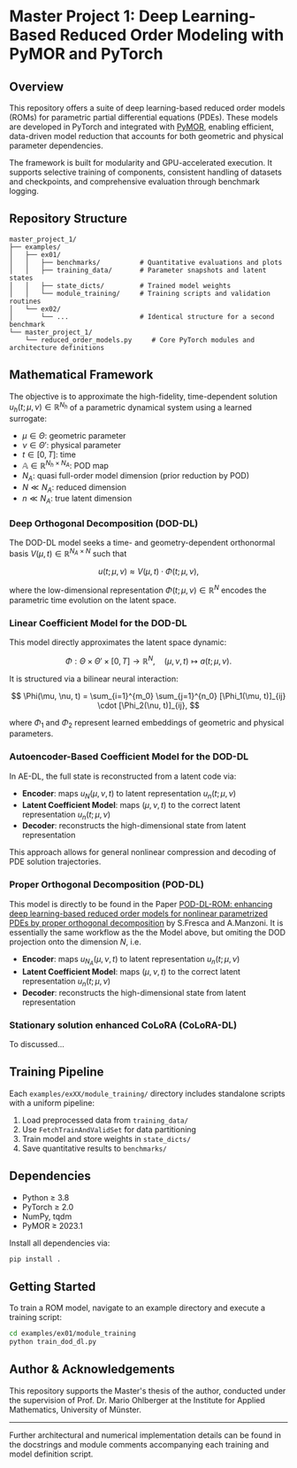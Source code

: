 # Master Project 1: Deep Learning-Based Reduced Order Modeling with PyMOR and PyTorch

## Overview

This repository offers a suite of deep learning-based reduced order models (ROMs) for parametric partial differential equations (PDEs). These models are developed in PyTorch and integrated with [PyMOR](https://pymor.org/), enabling efficient, data-driven model reduction that accounts for both geometric and physical parameter dependencies.

The framework is built for modularity and GPU-accelerated execution. It supports selective training of components, consistent handling of datasets and checkpoints, and comprehensive evaluation through benchmark logging.

## Repository Structure

```
master_project_1/
├── examples/
│   ├── ex01/
│   │   ├── benchmarks/          # Quantitative evaluations and plots
│   │   ├── training_data/       # Parameter snapshots and latent states
│   │   ├── state_dicts/         # Trained model weights
│   │   └── module_training/     # Training scripts and validation routines
│   └── ex02/
│       └── ...                  # Identical structure for a second benchmark
└── master_project_1/
    └── reduced_order_models.py     # Core PyTorch modules and architecture definitions
```

## Mathematical Framework

The objective is to approximate the high-fidelity, time-dependent solution $u_h(t; \mu, \nu) \in \mathbb{R}^{N_h}$ of a parametric dynamical system using a learned surrogate:

* $\mu \in \Theta$: geometric parameter
* $\nu \in \Theta'$: physical parameter
* $t \in [0, T]$: time
* $\mathbb{A} \in \mathbb{R}^{N_h \times N_A}$: POD map
* $N_A$: quasi full-order model dimension (prior reduction by POD)
* $N \ll N_A$: reduced dimension
* $n \ll N_A$: true latent dimension

### Deep Orthogonal Decomposition (DOD-DL)

The DOD-DL model seeks a time- and geometry-dependent orthonormal basis $V(\mu, t) \in \mathbb{R}^{N_A \times N}$ such that

$$
    u(t; \mu, \nu) \approx V(\mu, t) \cdot \Phi(t; \mu, \nu),
$$

where the low-dimensional representation $\Phi(t; \mu, \nu) \in \mathbb{R}^N$ encodes the parametric time evolution on the latent space.

### Linear Coefficient Model for the DOD-DL

This model directly approximates the latent space dynamic:

$$
    \Phi: \Theta \times \Theta' \times [0, T] \to \mathbb{R}^N, \quad (\mu, \nu, t) \mapsto a(t; \mu, \nu).
$$

It is structured via a bilinear neural interaction:

$$
    \Phi(\mu, \nu, t) = \sum_{i=1}^{m_0} \sum_{j=1}^{n_0} [\Phi_1(\mu, t)]_{ij} \cdot [\Phi_2(\nu, t)]_{ij},
$$

where $\Phi_1$ and $\Phi_2$ represent learned embeddings of geometric and physical parameters.

### Autoencoder-Based Coefficient Model for the DOD-DL

In AE-DL, the full state is reconstructed from a latent code via:

* **Encoder**: maps $u_{N}(\mu, \nu, t)$ to latent representation $u_{n}(t; \mu, \nu)$
* **Latent Coefficient Model**: maps $(\mu, \nu, t)$ to the correct latent representation $u_n(t; \mu, \nu)$
* **Decoder**: reconstructs the high-dimensional state from latent representation

This approach allows for general nonlinear compression and decoding of PDE solution trajectories.

### Proper Orthogonal Decomposition (POD-DL)

This model is directly to be found in the Paper [POD-DL-ROM: enhancing deep learning-based reduced order models for nonlinear parametrized PDEs by proper orthogonal decomposition](https://arxiv.org/abs/2101.11845) by S.Fresca and A.Manzoni. It is essentially the same workflow as the the Model above, but omiting the DOD projection onto the dimension $N$, i.e.

* **Encoder**: maps $u_{N_A}(\mu, \nu, t)$ to latent representation $u_{n}(t; \mu, \nu)$
* **Latent Coefficient Model**: maps $(\mu, \nu, t)$ to the correct latent representation $u_n(t; \mu, \nu)$
* **Decoder**: reconstructs the high-dimensional state from latent representation

### Stationary solution enhanced CoLoRA (CoLoRA-DL)

To discussed...

## Training Pipeline

Each `examples/exXX/module_training/` directory includes standalone scripts with a uniform pipeline:

1. Load preprocessed data from `training_data/`
2. Use `FetchTrainAndValidSet` for data partitioning
3. Train model and store weights in `state_dicts/`
4. Save quantitative results to `benchmarks/`

## Dependencies

* Python ≥ 3.8
* PyTorch ≥ 2.0
* NumPy, tqdm
* PyMOR ≥ 2023.1

Install all dependencies via:

```bash
pip install .
```

## Getting Started

To train a ROM model, navigate to an example directory and execute a training script:

```bash
cd examples/ex01/module_training
python train_dod_dl.py
```

## Author & Acknowledgements

This repository supports the Master's thesis of the author, conducted under the supervision of Prof. Dr. Mario Ohlberger at the Institute for Applied Mathematics, University of Münster.

---

Further architectural and numerical implementation details can be found in the docstrings and module comments accompanying each training and model definition script. 
